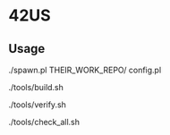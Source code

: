 # 42US

## Usage

./spawn.pl THEIR_WORK_REPO/ config<day>.pl

./tools/build.sh

./tools/verify.sh

./tools/check_all.sh

